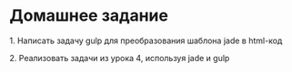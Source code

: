 # Домашнее задание 
1\.	Написать задачу gulp для преобразования шаблона jade в html-код

2\.	Реализовать задачи из урока 4, используя jade и gulp
